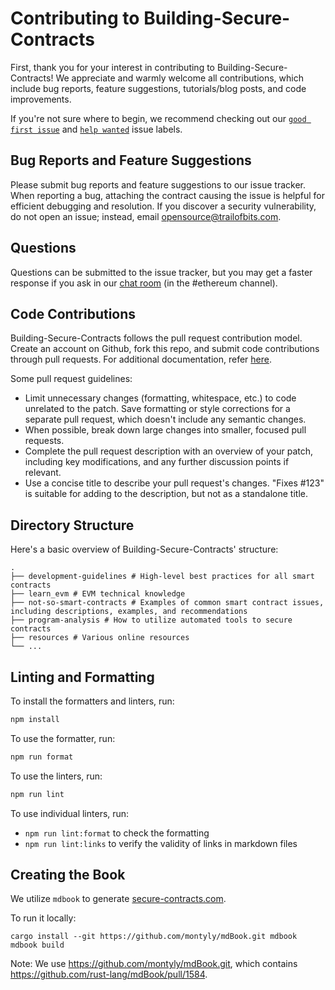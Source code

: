 # Contributing to Building-Secure-Contracts

First, thank you for your interest in contributing to Building-Secure-Contracts! We appreciate and warmly welcome all contributions, which include bug reports, feature suggestions, tutorials/blog posts, and code improvements.

If you're not sure where to begin, we recommend checking out our [`good first issue`](https://github.com/crytic/building-secure-contracts/issues?q=is%3Aissue+is%3Aopen+label%3A%22good+first+issue%22) and [`help wanted`](https://github.com/crytic/building-secure-contracts/issues?q=is%3Aissue+is%3Aopen+label%3A%22help+wanted%22) issue labels.

## Bug Reports and Feature Suggestions

Please submit bug reports and feature suggestions to our issue tracker. When reporting a bug, attaching the contract causing the issue is helpful for efficient debugging and resolution. If you discover a security vulnerability, do not open an issue; instead, email opensource@trailofbits.com.

## Questions

Questions can be submitted to the issue tracker, but you may get a faster response if you ask in our [chat room](https://slack.empirehacking.nyc/) (in the #ethereum channel).

## Code Contributions

Building-Secure-Contracts follows the pull request contribution model. Create an account on Github, fork this repo, and submit code contributions through pull requests. For additional documentation, refer [here](https://guides.github.com/activities/forking/).

Some pull request guidelines:

- Limit unnecessary changes (formatting, whitespace, etc.) to code unrelated to the patch. Save formatting or style corrections for a separate pull request, which doesn't include any semantic changes.
- When possible, break down large changes into smaller, focused pull requests.
- Complete the pull request description with an overview of your patch, including key modifications, and any further discussion points if relevant.
- Use a concise title to describe your pull request's changes. "Fixes #123" is suitable for adding to the description, but not as a standalone title.

## Directory Structure

Here's a basic overview of Building-Secure-Contracts' structure:

```text
.
├── development-guidelines # High-level best practices for all smart contracts
├── learn_evm # EVM technical knowledge
├── not-so-smart-contracts # Examples of common smart contract issues, including descriptions, examples, and recommendations
├── program-analysis # How to utilize automated tools to secure contracts
├── resources # Various online resources
└── ...
```

## Linting and Formatting

To install the formatters and linters, run:

```bash
npm install
```

To use the formatter, run:

```bash
npm run format
```

To use the linters, run:

```bash
npm run lint
```

To use individual linters, run:

- `npm run lint:format` to check the formatting
- `npm run lint:links` to verify the validity of links in markdown files

## Creating the Book

We utilize `mdbook` to generate [secure-contracts.com](https://secure-contracts.com/).

To run it locally:

```
cargo install --git https://github.com/montyly/mdBook.git mdbook
mdbook build
```

Note: We use https://github.com/montyly/mdBook.git, which contains https://github.com/rust-lang/mdBook/pull/1584.
